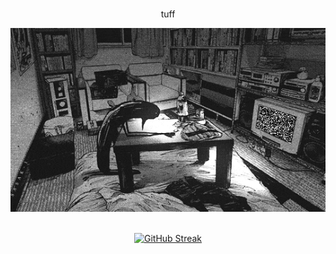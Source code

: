 <div align="center">
<br/>

tuff

<img src="assets/punpun.gif" alt="Aura">


<br/>
<br/>

[![GitHub Streak](https://github-readme-streak-stats.herokuapp.com?user=YlanCuvier&theme=vue-dark&exclude_days=Sun%2CSat)](https://git.io/streak-stats)

</div>

